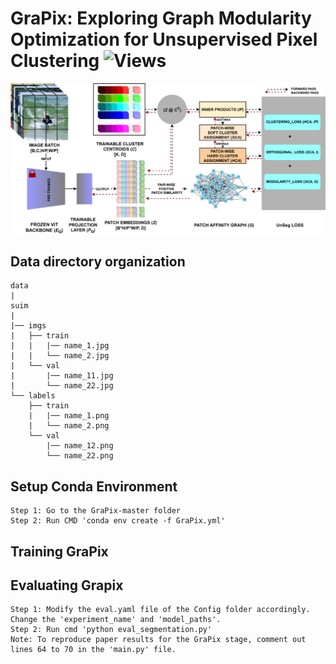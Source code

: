 # GraPix: Exploring Graph Modularity Optimization for Unsupervised Pixel Clustering ![Views](https://komarev.com/ghpvc/?username=SonalKumar95)
![Block](GRAPIX.png)
## Data directory organization
```
data
|
suim
|
|── imgs
|   ├── train
|   |   |── name_1.jpg
|   |   └── name_2.jpg
|   └── val
|       |── name_11.jpg
|       └── name_22.jpg
└── labels
    ├── train
    |   |── name_1.png
    |   └── name_2.png
    └── val
        |── name_12.png
        └── name_22.png
```
## Setup Conda Environment
```
Step 1: Go to the GraPix-master folder
Step 2: Run CMD 'conda env create -f GraPix.yml'
```
## Training GraPix

## Evaluating Grapix
```
Step 1: Modify the eval.yaml file of the Config folder accordingly. Change the 'experiment_name' and 'model_paths'.
Step 2: Run cmd 'python eval_segmentation.py'
Note: To reproduce paper results for the GraPix stage, comment out lines 64 to 70 in the 'main.py' file. 
```
